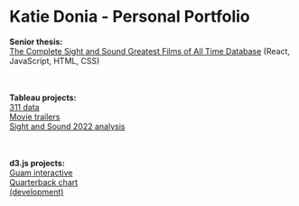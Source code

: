 # Katie Donia - Personal Portfolio
**Senior thesis:**
<br>[The Complete Sight and Sound Greatest Films of All Time Database](https://parcel-react-bondie00.vercel.app/) (React, JavaScript, HTML, CSS)

<br><br>**Tableau projects:**
<br>[311 data](https://public.tableau.com/app/profile/katie.donia/viz/311Responses/311ResponsesDashboard)
<br>[Movie trailers](https://public.tableau.com/app/profile/katie.donia/viz/QuantifiedSelfMovieTrailers/TrailersDashboard)
<br>[Sight and Sound 2022 analysis](https://public.tableau.com/app/profile/katie.donia/viz/SightandSound-PublicVersion/HomePage)

<br><br>**d3.js projects:**
<br>[Guam interactive](https://bondie00.github.io/D3_Portfolio/Project/)
<br>[Quarterback chart](https://bondie00.github.io/D3_Portfolio/3_2_distributions/)
<br>[(development)](https://github.com/bondie00/D3_Portfolio/tree/main)

